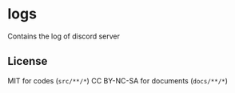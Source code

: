 # logs

Contains the log of discord server

## License

MIT for codes (`src/**/*`)
CC BY-NC-SA for documents (`docs/**/*`)
